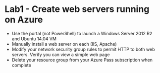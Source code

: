 # Lab1 - Create web servers running on Azure

* Use the portal (not PowerShell) to launch a Windows Server 2012 R2 and Ubuntu 14.04 VM
* Manually install a web server on each (IIS, Apache)
* Modify your network security group rules to permit HTTP to both web servers. Verify you can view a simple web page
* Delete your resource group from your Azure Pass subscription when complete